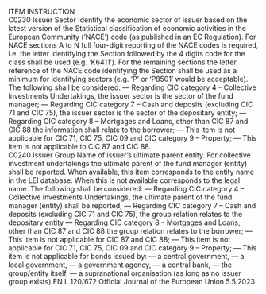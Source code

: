  
ITEM  INSTRUCTION  
C0230  Issuer Sector  Identify the economic sector of issuer based on the latest version of the Statistical 
classification of economic activities in the European Community (‘NACE’) code (as 
published in an EC Regulation). For NACE sections A to N full four-digit reporting 
of the NACE codes is required, i.e. the letter identifying the Section followed by 
the 4 digits code for the class shall be used (e.g. ‘K6411’). For the remaining 
sections the letter reference of the NACE code identifying the Section shall be used 
as a minimum for identifying sectors (e.g. ‘P’ or ‘P8501’ would be acceptable). 
The following shall be considered: 
— Regarding CIC category 4 – Collective Investments Undertakings, the issuer 
sector is the sector of the fund manager; 
— Regarding CIC category 7 – Cash and deposits (excluding CIC 71 and CIC 75), 
the issuer sector is the sector of the depositary entity; 
— Regarding CIC category 8 – Mortgages and Loans, other than CIC 87 and CIC 
88 the information shall relate to the borrower; 
— This item is not applicable for CIC 71, CIC 75, CIC 09 and CIC category 9 – 
Property; 
— This item is not applicable to CIC 87 and CIC 88.  
C0240  Issuer Group  Name of issuer’s ultimate parent entity. For collective investment undertakings the 
ultimate parent of the fund manager (entity) shall be reported. 
When available, this item corresponds to the entity name in the LEI database. 
When this is not available corresponds to the legal name. 
The following shall be considered: 
— Regarding CIC category 4 – Collective Investments Undertakings, the ultimate 
parent of the fund manager (entity) shall be reported; 
— Regarding CIC category 7 – Cash and deposits (excluding CIC 71 and CIC 75), 
the group relation relates to the depositary entity 
— Regarding CIC category 8 – Mortgages and Loans, other than CIC 87 and CIC 
88 the group relation relates to the borrower; 
— This item is not applicable for CIC 87 and CIC 88; 
— This item is not applicable for CIC 71, CIC 75, CIC 09 and CIC category 9 – 
Property; 
— This item is not applicable for bonds issued by: 
— a central government, 
— a local government, 
— a government agency, 
— a central bank, 
— the group/entity itself, 
— a supranational organisation (as long as no issuer group exists).EN  L 120/672 Official Journal of the European Union 5.5.2023